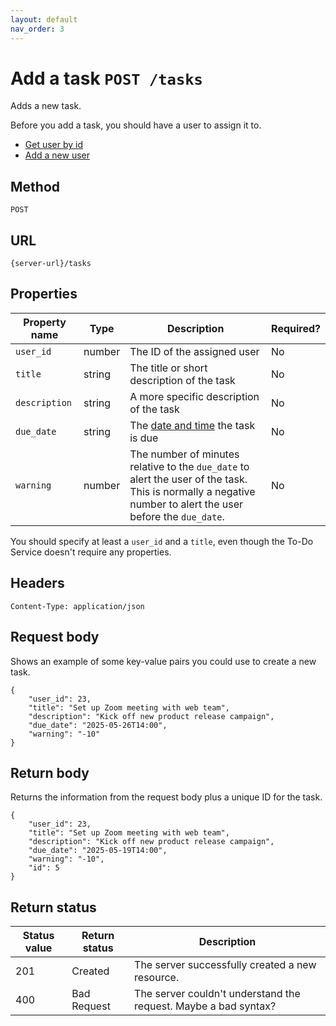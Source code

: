 ```yaml
---
layout: default
nav_order: 3
---
```


# Add a task `POST /tasks`

Adds a new task.

Before you add a task, you should have a user to assign it to.

- [Get user by id](https://github.com/UWC2-APIDOC/to-do-service-sp25/blob/main/docs/api/users-get-user-by-id.md)
- [Add a new user](https://github.com/UWC2-APIDOC/to-do-service-sp25/blob/main/docs/tutorials/enroll-a-new-user.md)

## Method

```
POST
```

## URL

```
{server-url}/tasks
```

## Properties

| Property name | Type   | Description                                                  | Required? |
| ------------- | ------ | ------------------------------------------------------------ | --------- |
| `user_id`     | number | The ID of the assigned user                                  | No        |
| `title`       | string | The title or short description of the task                   | No        |
| `description` | string | A more specific description of the task                      | No        |
| `due_date`    | string | The [date and time](https://en.wikipedia.org/wiki/ISO_8601) the task is due | No        |
| `warning`     | number | The number of minutes relative to the `due_date` to alert the user of the task. This is normally a negative number to alert the user before the `due_date`. | No        |

You should specify at least a `user_id` and a `title`, even though the To-Do Service doesn't require any properties.

## Headers

```
Content-Type: application/json
```

## Request body

Shows an example of some key-value pairs you could use to create a new task.

```
{
    "user_id": 23,
    "title": "Set up Zoom meeting with web team",
    "description": "Kick off new product release campaign",
    "due_date": "2025-05-26T14:00",
    "warning": "-10"
}
```

## Return body

Returns the information from the request body plus a unique ID for the task.

```
{
    "user_id": 23,
    "title": "Set up Zoom meeting with web team",
    "description": "Kick off new product release campaign",
    "due_date": "2025-05-19T14:00",
    "warning": "-10",
    "id": 5
}
```

## Return status

| Status value | Return status | Description                                                  |
| ------------ | ------------- | ------------------------------------------------------------ |
| 201          | Created       | The server successfully created a new resource.              |
| 400          | Bad Request   | The server couldn't understand the request. Maybe a bad syntax? |
